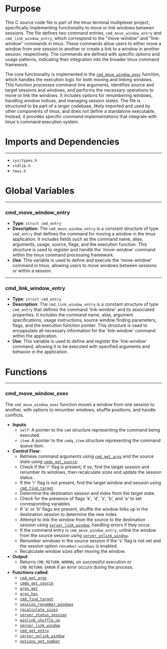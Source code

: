 # Purpose
This C source code file is part of the tmux terminal multiplexer project, specifically implementing functionality to move or link windows between sessions. The file defines two command entries, `cmd_move_window_entry` and `cmd_link_window_entry`, which correspond to the "move-window" and "link-window" commands in tmux. These commands allow users to either move a window from one session to another or create a link to a window in another session, respectively. The commands are defined with specific options and usage patterns, indicating their integration into the broader tmux command framework.

The core functionality is implemented in the [`cmd_move_window_exec`](#cmd_move_window_exec) function, which handles the execution logic for both moving and linking windows. This function processes command-line arguments, identifies source and target sessions and windows, and performs the necessary operations to move or link the windows. It includes options for renumbering windows, handling window indices, and managing session states. The file is structured to be part of a larger codebase, likely imported and used by other components of tmux, and does not define a standalone executable. Instead, it provides specific command implementations that integrate with tmux's command execution system.
# Imports and Dependencies

---
- `sys/types.h`
- `stdlib.h`
- `tmux.h`


# Global Variables

---
### cmd_move_window_entry
- **Type**: `struct cmd_entry`
- **Description**: The `cmd_move_window_entry` is a constant structure of type `cmd_entry` that defines the command for moving a window in the tmux application. It includes fields such as the command name, alias, arguments, usage, source, flags, and the execution function. This structure is used to register and handle the 'move-window' command within the tmux command processing framework.
- **Use**: This variable is used to define and execute the 'move-window' command in tmux, allowing users to move windows between sessions or within a session.


---
### cmd_link_window_entry
- **Type**: `struct cmd_entry`
- **Description**: The `cmd_link_window_entry` is a constant structure of type `cmd_entry` that defines the command 'link-window' and its associated properties. It includes the command name, alias, argument specifications, usage instructions, source window finding parameters, flags, and the execution function pointer. This structure is used to encapsulate all necessary information for the 'link-window' command within the application.
- **Use**: This variable is used to define and register the 'link-window' command, allowing it to be executed with specified arguments and behavior in the application.


# Functions

---
### cmd_move_window_exec<!-- {{#callable:cmd_move_window_exec}} -->
The `cmd_move_window_exec` function moves a window from one session to another, with options to renumber windows, shuffle positions, and handle conflicts.
- **Inputs**:
    - `self`: A pointer to the `cmd` structure representing the command being executed.
    - `item`: A pointer to the `cmdq_item` structure representing the command queue item.
- **Control Flow**:
    - Retrieve command arguments using [`cmd_get_args`](cmd.c.driver.md#cmd_get_args) and the source state using [`cmdq_get_source`](cmd-queue.c.driver.md#cmdq_get_source).
    - Check if the 'r' flag is present; if so, find the target session and renumber its windows, then recalculate sizes and update the session status.
    - If the 'r' flag is not present, find the target window and session using [`cmd_find_target`](cmd-find.c.driver.md#cmd_find_target).
    - Determine the destination session and index from the target state.
    - Check for the presence of flags 'k', 'd', 's', 'b', and 'a' to set corresponding variables.
    - If 'a' or 'b' flags are present, shuffle the window links up in the destination session to determine the new index.
    - Attempt to link the window from the source to the destination session using [`server_link_window`](server-fn.c.driver.md#server_link_window), handling errors if they occur.
    - If the command entry is `cmd_move_window_entry`, unlink the window from the source session using [`server_unlink_window`](server-fn.c.driver.md#server_unlink_window).
    - Renumber windows in the source session if the 's' flag is not set and the session option `renumber-windows` is enabled.
    - Recalculate window sizes after moving the window.
- **Output**:
    - Returns `CMD_RETURN_NORMAL` on successful execution or `CMD_RETURN_ERROR` if an error occurs during the process.
- **Functions called**:
    - [`cmd_get_args`](cmd.c.driver.md#cmd_get_args)
    - [`cmdq_get_source`](cmd-queue.c.driver.md#cmdq_get_source)
    - [`args_get`](arguments.c.driver.md#args_get)
    - [`args_has`](arguments.c.driver.md#args_has)
    - [`cmd_find_target`](cmd-find.c.driver.md#cmd_find_target)
    - [`session_renumber_windows`](session.c.driver.md#session_renumber_windows)
    - [`recalculate_sizes`](resize.c.driver.md#recalculate_sizes)
    - [`server_status_session`](server-fn.c.driver.md#server_status_session)
    - [`winlink_shuffle_up`](window.c.driver.md#winlink_shuffle_up)
    - [`server_link_window`](server-fn.c.driver.md#server_link_window)
    - [`cmd_get_entry`](cmd.c.driver.md#cmd_get_entry)
    - [`server_unlink_window`](server-fn.c.driver.md#server_unlink_window)
    - [`options_get_number`](options.c.driver.md#options_get_number)


